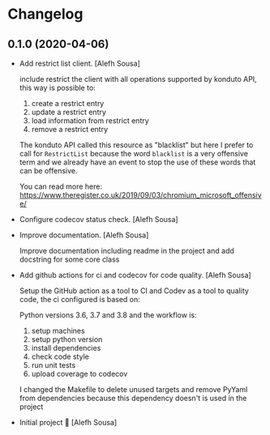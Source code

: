 Changelog
=========


0.1.0 (2020-04-06)
------------

- Add restrict list client. [Alefh Sousa]

  include restrict the client with all operations supported by konduto API, this way is possible to:

  1) create a restrict entry
  2) update a restrict entry
  3) load information from restrict entry
  4) remove a restrict entry

  The konduto API called this resource as "blacklist" but here I prefer to call for `RestrictList` because the word `blacklist` is a very offensive term and we already have an event to stop the use of these words that can be offensive.

  You can read more here: https://www.theregister.co.uk/2019/09/03/chromium_microsoft_offensive/

- Configure codecov status check. [Alefh Sousa]

- Improve documentation. [Alefh Sousa]

  Improve documentation including readme in the project and add docstring for some core class

- Add github actions for ci and codecov for code quality. [Alefh Sousa]

  Setup the GitHub action as a tool to CI and Codev as a tool to quality code, the ci configured is based on:

  Python versions 3.6, 3.7 and 3.8 and the workflow is:

  1. setup machines
  2. setup python version
  3. install dependencies
  4. check code style
  5. run unit tests
  6. upload coverage to codecov

  I changed the Makefile to delete unused targets and remove PyYaml from dependencies because this dependency doesn't is used in the project
- Initial project :tada: [Alefh Sousa]


